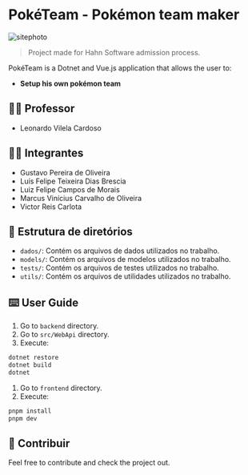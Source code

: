 # PokéTeam - Pokémon team maker
![sitephoto](https://cdn.discordapp.com/attachments/895030530154823720/1343776270206500914/image.png?ex=67be80ac&is=67bd2f2c&hm=639038a7e6621f0aabb2539887b08c5f7fea6e3e7825420ac2fc8c2a52848c70&)

> Project made for Hahn Software admission process.

PokéTeam is a Dotnet and Vue.js application that allows the user to:

- **Setup his own pokémon team**

## 👨‍🏫 Professor

- Leonardo Vilela Cardoso

## 🧑‍🎓 Integrantes

- Gustavo Pereira de Oliveira
- Luís Felipe Teixeira Dias Brescia
- Luiz Felipe Campos de Morais
- Marcus Vinícius Carvalho de Oliveira
- Victor Reis Carlota

## 📂 Estrutura de diretórios

- `dados/`: Contém os arquivos de dados utilizados no trabalho.
- `models/`: Contém os arquivos de modelos utilizados no trabalho.
- `tests/`: Contém os arquivos de testes utilizados no trabalho.
- `utils/`: Contém os arquivos de utilidades utilizados no trabalho.

<!-- ## 📽️ Demonstração

![DESC](docs/grafo.gif) -->

## ⌨️ User Guide

1. Go to `backend` directory.
1. Go to `src/WebApi` directory.
2. Execute:

```bash
dotnet restore
dotnet build
dotnet
```


1. Go to `frontend` directory.
2. Execute: 

```bash
pnpm install
pnpm dev
```


## 📌 Contribuir

Feel free to contribute and check the project out. 
